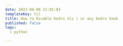 ```yaml
---
date: 2022-08-08 21:01:03
templateKey: til
title: How to Disable Kedro Viz | or any kedro hook
published: false
tags:
  - python

---
```

